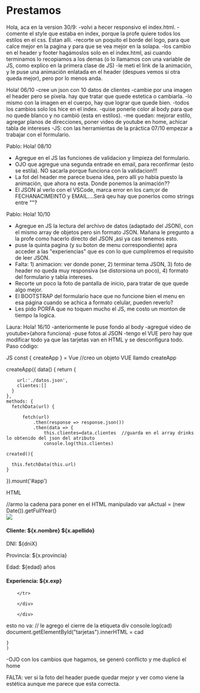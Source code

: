 # Prestamos
Hola, aca en la version 30/9:
  -volvi a hecer responsivo el index.html.
  -comente el style que estaba en index, porque la profe quiere todos los estilos en el css. Estan alli.
  -recorte un poquito el borde del logo, para que calce mejor en la pagina y para que se vea mejor en la solapa.
  -los cambio en el header y footer hagámoslos solo en el index.html, asi cuando terminamos lo recopiamos a los demas (o lo llamamos con una variable de JS, como explico en la primera clase de JS)
  -le meti el link de la animación, y le puse una animación enlatada en el header (despues vemos si otra queda mejor), pero por lo menos anda.
  
Hola! 06/10 
-cree un json con 10 datos de clientes
-cambie por una imagen el header pero se pixela. hay que tratar que quede estetica o cambiarla. 
-lo mismo con la imagen en el cuerpo, hay que lograr que quede bien.
-todos los cambios solo los hice en el index.
-quise ponerle color al body para que no quede blanco y no cambió (esta en estilos).
-me quedan: mejorar estilo, agregar planos de direcciones, poner video de youtube en home, achicar tabla de intereses
-JS: con las herramientas de la práctica 07/10 empezar a trabajar con el formulario.

Pablo: Hola! 08/10
- Agregue en el JS las funciones de validacion y limpieza del formulario.
- OJO que agregue una segunda entrade en email, para reconfirmar (esto se estila). NO sacarla porque funciona con la validacion!!!
- La fot del header me parece buena idea, pero allí yo había puesto la animación, que ahora no esta. Donde ponemos la animación??
- El JSON al verlo con el VSCode, marca error en los cam;or de FECHANACIMEINTO  y EMAIL....Será qeu hay que ponerlos como strings entre ""?

Pablo: Hola! 10/10
- Agregue en JS la lectura del archivo de datos (adaptado del JSON), con el mismo array de objetos pero sin formato JSON. Mañana le pregunto a la profe como hacerlo directo del JSON ,asi ya casi tenemos esto.
- puse la quinta pagina (y su boton de menu correspondiente) apra acceder a las "experiencias" que es con lo que cumpliremos el requisito de leer JSON.
- Falta: 1) animacion: ver donde poner, 2) terminar tema JSON, 3) foto de header no queda muy responsiva (se distorsiona un poco), 4) formato del formulario y tabla intereses.
- Recorte un poco la foto de pantalla de inicio, para tratar de que quede algo mejor.
- El BOOTSTRAP del formulario hace que no funcione bien el menu en esa página cuando se achica a formato celular, pueden reverlo?
- Les pido PORFA que no toquen mucho el JS, me costo un monton de tiempo la logica.

Laura: Hola! 16/10
-anteriormente le puse fondo al body
-agregué video de youtube>(ahora funciona)
-puse fotos al JSON
-tengo el VUE pero hay que modificar todo ya que las tarjetas van en HTML y se desconfigura todo. Paso código:

JS
const { createApp } = Vue  //creo un objeto VUE llamdo createApp

  createApp({
    data() {
      return {
       
        url:'./datos.json',
        clientes:[]
      } 
    },   
    methods: {
      fetchData(url) {

          fetch(url)
              .then(response => response.json())
              .then(data => { 
                  this.clientes=data.clientes  //guarda en el array drinks lo obtenido del json del atributo 
                  console.log(this.clientes)

    created(){

      this.fetchData(this.url) 
    }

    
  }).mount('#app')

HTML
<div id="app">
                 <div class="container">
       //armo la cadena para poner en el HTML manipulado
        var aActual = (new Date()).getFullYear()
         <tr v-for="x in clientes"
            edad = aActual - parseInt(x.fechanacimiento.substr(6, 4))
            dniS = String(x.dni)
            dniX = dniS.substr(0, 2) + "." + dniS.substr(2, 3) + ".xxx"
            <div class="tarjeta">
            <div class="cuerpo">
                <img src="${x.imagen}" id="foto">
                <h4>Cliente: ${x.nombre} ${x.apellido}</h4>
                <p>DNI: ${dniX}</p>
                <p>Provincia: ${x.provincia}</p>
                <p>Edad: ${edad} años</p>
                <h4>Experiencia: ${x.exp}</h4>
            </div>
        </div>
    
        </tr>
        
        </div>

        </div>
esto no va:
            // le agrego el cierre de la etiqueta div
        console.log(cad)
        document.getElementById("tarjetas").innerHTML = cad

    }
    )

-OJO con los cambios que hagamos, se generó conflicto y me duplicó el home

FALTA: ver si la foto del header puede quedar mejor y ver como viene la estética aunque me parece que esta correcta. 